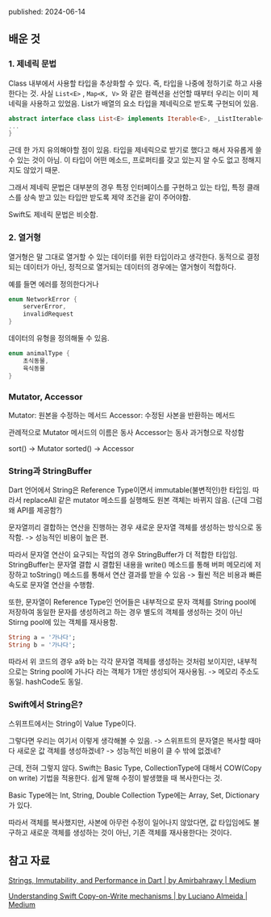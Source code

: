 published: 2024-06-14

## 배운 것

### 1. 제네릭 문법
Class 내부에서 사용할 타입을 추상화할 수 있다. 
즉, 타입을 나중에 정하기로 하고 사용한다는 것.
사실 `List<E>` , `Map<K, V>` 와 같은 컬렉션을 선언할 때부터 우리는 이미 제네릭을 사용하고 있었음.
List가 배열의 요소 타입을 제네릭으로 받도록 구현되어 있음.
```dart
abstract interface class List<E> implements Iterable<E>, _ListIterable<E> {
... 
}

```

근데 한 가지 유의해야할 점이 있음.
타입을 제네릭으로 받기로 했다고 해서 자유롭게 쓸 수 있는 것이 아님.
이 타입이 어떤 메소드, 프로퍼티를 갖고 있는지 알 수도 없고 정해지지도 않았기 때문.

그래서 제네릭 문법은 대부분의 경우
특정 인터페이스를 구현하고 있는 타입, 특정 클래스를 상속 받고 있는 타입만 받도록 제약 조건을 같이 주어야함. 

Swift도 제네릭 문법은 비슷함.
### 2. 열거형
열거형은 말 그대로 열거할 수 있는 데이터를 위한 타입이라고 생각한다.
동적으로 결정되는 데이터가 아닌, 정적으로 열거되는 데이터의 경우에는 열거형이 적합하다. 

예를 들면 에러를 정의한다거나
```dart
enum NetworkError {
	serverError,
	invalidRequest
}
```

데이터의 유형을 정의해둘 수 있음.

```dart
enum animalType {
	초식동물,
	육식동물
}
```

### Mutator, Accessor
Mutator: 원본을 수정하는 메서드
Accessor: 수정된 사본을 반환하는 메서드

관례적으로 Mutator 메서드의 이름은 동사
Accessor는 동사 과거형으로 작성함

sort() -> Mutator
sorted() -> Accessor


### String과 StringBuffer
Dart 언어에서 String은  Reference Type이면서 immutable(불변적인)한 타입임. 따라서 replaceAll 같은 mutator 메소드를 실행해도 원본 객체는 바뀌지 않음.
(근데 그럼 왜 API를 제공함?)

문자열끼리 결합하는 연산을 진행하는 경우 새로운 문자열 객체를 생성하는 방식으로 동작함. -> 성능적인 비용이 높은 편.

따라서 문자열 연산이 요구되는 작업의 경우 StringBuffer가 더 적합한 타입임.
StringBuffer는 문자열 결합 시 결합된 내용을 write() 메소드를 통해 버퍼 메모리에 저장하고 toString() 메소드를 통해서 연산 결과를 받을 수 있음 
-> 훨씬 적은 비용과 빠른 속도로 문자열 연산을 수행함.

또한, 문자열이 Reference Type인 언어들은 내부적으로 문자 객체를 String pool에 저장하여 동일한 문자를 생성하려고 하는 경우 별도의 객체를 생성하는 것이 아닌 Stirng pool에 있는 객체를 재사용함.

```dart
String a = '가나다';
String b = '가나다';
```

따라서 위 코드의 경우 a와 b는 각각 문자열 객체를 생성하는 것처럼 보이지만,
내부적으로는 String pool에 가나다 라는 객체가 1개만 생성되어 재사용됨.
-> 메모리 주소도 동일. hashCode도 동일.

### Swift에서 String은?
스위프트에서는 String이 Value Type이다. 

그렇다면 우리는 여기서 이렇게 생각해볼 수 있음.
-> 스위프트의 문자열은 복사할 때마다 새로운 값 객체를 생성하겠네?
-> 성능적인 비용이 클 수 밖에 없겠네?

근데, 전혀 그렇지 않다.
Swift는 Basic Type, CollectionType에 대해서 COW(Copy on write) 기법을 적용한다. 쉽게 말해 수정이 발생했을 때 복사한다는 것.

Basic Type에는 Int, String, Double
Collection Type에는 Array, Set, Dictionary가 있다.

따라서 객체를 복사했지만, 사본에 아무런 수정이 일어나지 않았다면, 값 타입임에도 불구하고 새로운 객체를 생성하는 것이 아닌, 기존 객체를 재사용한다는 것이다.

## 참고 자료
[Strings, Immutability, and Performance in Dart | by Amirbahrawy | Medium](https://medium.com/@amirbahrawy/strings-immutability-and-performance-in-dart-33081856fb17)

[Understanding Swift Copy-on-Write mechanisms | by Luciano Almeida | Medium](https://medium.com/@lucianoalmeida1/understanding-swift-copy-on-write-mechanisms-52ac31d68f2f)